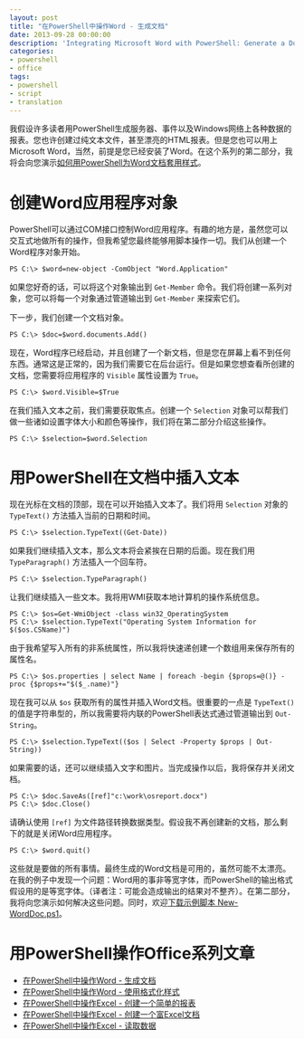```yaml
---
layout: post
title: "在PowerShell中操作Word - 生成文档"
date: 2013-09-28 00:00:00
description: 'Integrating Microsoft Word with PowerShell: Generate a Document'
categories:
- powershell
- office
tags:
- powershell
- script
- translation
---
```

我假设许多读者用PowerShell生成服务器、事件以及Windows网络上各种数据的报表。您也许创建过纯文本文件，甚至漂亮的HTML报表。但是您也可以用上Microsoft Word，当然，前提是您已经安装了Word。在这个系列的第二部分，我将会向您演示[如何用PowerShell为Word文档套用样式][2]。

创建Word应用程序对象
==================

PowerShell可以通过COM接口控制Word应用程序。有趣的地方是，虽然您可以交互式地做所有的操作，但我希望您最终能够用脚本操作一切。我们从创建一个Word程序对象开始。

	PS C:\> $word=new-object -ComObject "Word.Application"

<!--more-->
如果您好奇的话，可以将这个对象输出到 `Get-Member` 命令。我们将创建一系列对象，您可以将每一个对象通过管道输出到 `Get-Member` 来探索它们。

下一步，我们创建一个文档对象。

	PS C:\> $doc=$word.documents.Add()

现在，Word程序已经启动，并且创建了一个新文档，但是您在屏幕上看不到任何东西。通常这是正常的，因为我们需要它在后台运行。但是如果您想查看所创建的文档，您需要将应用程序的 `Visible` 属性设置为 `True`。

	PS C:\> $word.Visible=$True

在我们插入文本之前，我们需要获取焦点。创建一个 `Selection` 对象可以帮我们做一些诸如设置字体大小和颜色等操作，我们将在第二部分介绍这些操作。

	PS C:\> $selection=$word.Selection

用PowerShell在文档中插入文本
==========================
现在光标在文档的顶部，现在可以开始插入文本了。我们将用 `Selection` 对象的 `TypeText()` 方法插入当前的日期和时间。

	PS C:\> $selection.TypeText((Get-Date))

如果我们继续插入文本，那么文本将会紧挨在日期的后面。现在我们用 `TypeParagraph()` 方法插入一个回车符。

	PS C:\> $selection.TypeParagraph()

让我们继续插入一些文本。我将用WMI获取本地计算机的操作系统信息。

	PS C:\> $os=Get-WmiObject -class win32_OperatingSystem
	PS C:\> $selection.TypeText("Operating System Information for $($os.CSName)")

由于我希望写入所有的非系统属性，所以我将快速递创建一个数组用来保存所有的属性名。

	PS C:\> $os.properties | select Name | foreach -begin {$props=@()} -proc {$props+="$($_.name)"}

现在我可以从 `$os` 获取所有的属性并插入Word文档。很重要的一点是 `TypeText()` 的值是字符串型的，所以我需要将内联的PowerShell表达式通过管道输出到 `Out-String`。

	PS C:\> $selection.TypeText(($os | Select -Property $props | Out-String))

如果需要的话，还可以继续插入文字和图片。当完成操作以后，我将保存并关闭文档。

	PS C:\> $doc.SaveAs([ref]"c:\work\osreport.docx")
	PS C:\> $doc.Close()

请确认使用 `[ref]` 为文件路径转换数据类型。假设我不再创建新的文档，那么剩下的就是关闭Word应用程序。

	PS C:\> $word.quit()

这些就是要做的所有事情。最终生成的Word文档是可用的，虽然可能不太漂亮。在我的例子中发现一个问题：Word用的事非等宽字体，而PowerShell的输出格式假设用的是等宽字体。（译者注：可能会造成输出的结果对不整齐）。在第二部分，我将向您演示如何解决这些问题。同时，欢迎[下载示例脚本 New-WordDoc.ps1](/download/New-WordDoc.ps1)。

用PowerShell操作Office系列文章
============================
* [在PowerShell中操作Word - 生成文档][1]
* [在PowerShell中操作Word - 使用格式化样式][2]
* [在PowerShell中操作Excel - 创建一个简单的报表][3]
* [在PowerShell中操作Excel - 创建一个富Excel文档][4]
* [在PowerShell中操作Excel - 读取数据][5]

[1]: /2013/09/28/integrating-microsoft-word-with-powershell-generate-a-document "在PowerShell中操作Word - 生成文档"
[2]: /2013/09/29/integrating-microsoft-word-with-powershell-format-style-documents "在PowerShell中操作Word - 使用格式化样式"
[3]: /2013/09/19/integrating-microsoft-excel-with-powershell-build-a-basic-report "在PowerShell中操作Excel - 创建一个简单的报表"
[4]: /2013/09/19/integrating-microsoft-excel-with-powershell-create-a-rich-excel-doc "在PowerShell中操作Excel - 创建一个富Excel文档"
[5]: /2013/09/21/integrating-microsoft-excel-with-powershell-reading-data "在PowerShell中操作Excel - 读取数据"
